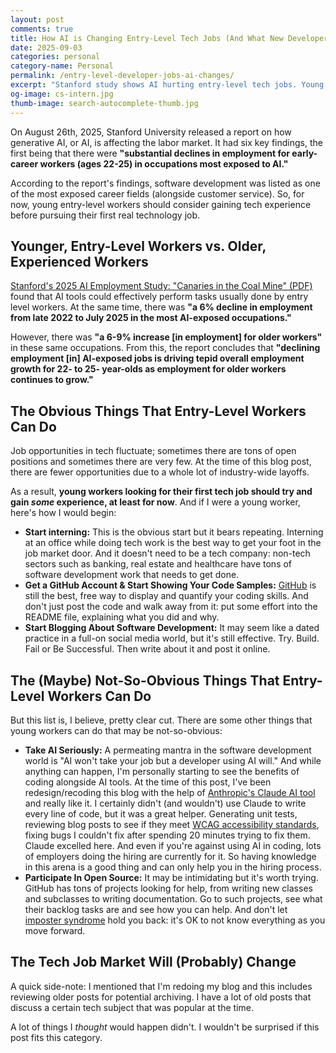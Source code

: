 ```yaml
---
layout: post
comments: true
title: How AI is Changing Entry-Level Tech Jobs (And What New Developers Can Do)
date: 2025-09-03
categories: personal
category-name: Personal
permalink: /entry-level-developer-jobs-ai-changes/
excerpt: "Stanford study shows AI hurting entry-level tech jobs. Young developers need experience to compete in 2025 job market."
og-image: cs-intern.jpg
thumb-image: search-autocomplete-thumb.jpg
---
```

On August 26th, 2025, Stanford University released a report on how generative AI, or AI, is affecting the labor market.  It had six key findings, the first being that there were <strong>"substantial declines in employment for early-career workers (ages 22-25) in occupations most exposed to AI."</strong>

According to the report's findings, software development was listed as one of the most exposed career fields (alongside customer service). So, for now, young entry-level workers should consider gaining tech experience before pursuing their first real technology job.

<h2>Younger, Entry-Level Workers vs. Older, Experienced Workers</h2>

<a href="https://digitaleconomy.stanford.edu/wp-content/uploads/2025/08/Canaries_BrynjolfssonChandarChen.pdf" target="_blank" rel="noopener" aria-label="Stanford study on AI employment effects - PDF document">Stanford's 2025 AI Employment Study: "Canaries in the Coal Mine" (PDF)</a> found that AI tools could effectively perform tasks usually done by entry level workers.  At the same time, there was <strong>"a 6% decline in employment from late 2022 to July 2025 in the most AI-exposed occupations."</strong>

However, there was <strong>"a 6-9% increase [in employment] for older workers"</strong> in these same occupations.  From this, the report concludes that <strong>"declining employment [in] AI-exposed jobs is driving tepid overall employment growth for 22- to 25- year-olds as employment for older workers continues to grow."</strong>

<h2>The Obvious Things That Entry-Level Workers Can Do</h2>

Job opportunities in tech fluctuate; sometimes there are tons of open positions and sometimes there are very few.  At the time of this blog post, there are fewer opportunities due to a whole lot of industry-wide layoffs.

As a result, <strong>young workers looking for their first tech job should try and gain <em>some</em> experience, at least for now</strong>.  And if I were a young worker, here's how I would begin:

<ul>
  <li class="post__list-item">
    <b>Start interning:</b> This is the obvious start but it bears repeating. Interning at an office while doing tech work is the best way to get your foot in the job market door.  And it doesn't need to be a tech company: non-tech sectors such as banking, real estate and healthcare have tons of software development work that needs to get done.
  </li>
  <li class="post__list-item">
    <b>Get a GitHub Account & Start Showing Your Code Samples:</b> <a href="https://github.com/" title="Visit GitHub, a platform for hosting and collaborating on code repositories">GitHub</a> is still the best, free way to display and quantify your coding skills.  And don't just post the code and walk away from it: put some effort into the README file, explaining what you did and why.
  </li>
    <li class="post__list-item">
    <b>Start Blogging About Software Development:</b> It may seem like a dated practice in a full-on social media world, but it's still effective. Try. Build. Fail or Be Successful. Then write about it and post it online.
  </li>
</ul>

<h2>The (Maybe) Not-So-Obvious Things That Entry-Level Workers Can Do</h2>

But this list is, I believe, pretty clear cut. There are some other things that young workers can do that may be not-so-obvious:

<ul>
  <li class="post__list-item">
    <b>Take AI Seriously:</b> A permeating mantra in the software development world is "AI won't take your job but a developer using AI will." And while anything can happen, I'm personally starting to see the benefits of coding alongside AI tools.  At the time of this post, I've been redesign/recoding this blog with the help of <a href="https://claude.ai/" title="Visit Claude AI, an AI assistant developed by Anthropic">Anthropic's Claude AI tool</a> and really like it. I certainly didn't (and wouldn't) use Claude to write every line of code, but it was a great helper.  Generating unit tests, reviewing blog posts to see if they meet <a href="https://www.w3.org/WAI/standards-guidelines/wcag/" title="Web Content Accessibility Guidelines for making web content accessible">WCAG accessibility standards</a>, fixing bugs I couldn't fix after spending 20 minutes trying to fix them. Claude excelled here. And even if you're against using AI in coding, lots of employers doing the hiring are currently for it. So having knowledge in this arena is a good thing and can only help you in the hiring process.
  </li>
  <li class="post__list-item">
    <b>Participate In Open Source:</b> It may be intimidating but it's worth trying. GitHub has tons of projects looking for help, from writing new classes and subclasses to writing documentation. Go to such projects, see what their backlog tasks are and see how you can help. And don't let <a href="https://stackoverflow.blog/2023/09/11/what-we-talk-about-when-we-talk-about-imposter-syndrome/">imposter syndrome</a> hold you back: it's OK to not know everything as you move forward.
  </li>
</ul>


<h2>The Tech Job Market Will (Probably) Change</h2>

A quick side-note: I mentioned that I'm redoing my blog and this includes reviewing older posts for potential archiving. I have a lot of old posts that discuss a certain tech subject that was popular at the time.

A lot of things I <i>thought</i> would happen didn't. I wouldn't be surprised if this post fits this category.